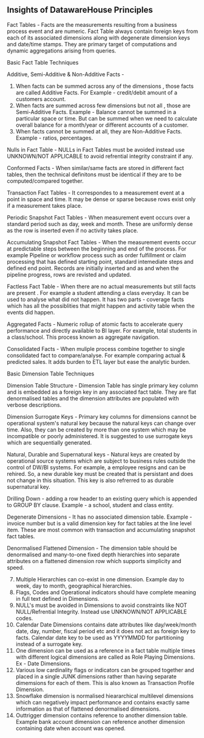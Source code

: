 ## Insights of DatawareHouse Principles

Fact Tables - Facts are the measurements resulting from a business process event and are numeric.
Fact Table always contain foreign keys from each of its associated dimensions along with degenerate dimension keys and date/time stamps. They are primary target of computations 
and dynamic aggregations arising from queries.

Basic Fact Table Techniques

Additive, Semi-Additive & Non-Additive Facts - 

1. When facts can be summed across any of the dimensions , those facts are called Additive Facts. For Example - credit/debit amount of a customers account.
2. When facts are summed across few dimensions but not all  , those are Semi-Additive Facts. Example - Balance cannot be summed in a particular space or time. 
   But can be summed when we need to calculate overall balance for a month/year or different accounts of a customer.
3. When facts cannot be summed at all, they are Non-Additive Facts. Example - ratios, percentages.

Nulls in Fact Table - NULLs in Fact Tables must be avoided instead use UNKNOWN/NOT APPLICABLE to avoid refrential integrity constraint if any.

Conformed Facts - When similar/same facts are stored in different fact tables, then the technical definitons must be identical if they are to be computed/compared together.

Transaction Fact Tables - It correspondes to a measurement event at a point in space and time. It may be dense or sparse because rows exist only if a measurement takes place.

Periodic Snapshot Fact Tables - When measurement event occurs over a standard period such as day, week and month. These are uniformly dense as the row is inserted even if no activity takes place.

Accumulating Snapshot Fact Tables - When the measurement events occur at predictable steps between the beginning and end of the process. For example Pipeline or workflow process such as order fulfillment or claim processing that has defined starting point, standard intemediate steps and defined end point. Records are initially inserted and as and when the pipeline progress, rows are revisted and updated.

Factless Fact Table - When there are no actual measurements but still facts are present . For example a student attending a class everyday. It can be used to analyse what did not happen. It has two parts - coverage facts which has all the possiblities that might happen and activity table when the events did happen.

Aggregated Facts - Numeric rollup of atomic facts to accelerate query performance and directly available to BI layer. For example, total students in a class/school. This process known as aggregate navigation.

Consolidated Facts - When muliple process combine together to single consolidated fact to compare/analyse. For example comparing actual & predicted sales. It adds burden to ETL layer but ease the analytic burden.

Basic Dimension Table Techniques

Dimension Table Structure - Dimension Table has single primary key column and is embedded as a foreign key in any associated fact table. They are flat denormalised tables and the dimension attributes are populated with verbose descriptions. 

Dimension Surrogate Keys - Primary key columns for dimensions cannot be operational system's natural key because the natural keys can change over time. Also, they can be created by more than one system which may be incompatible or poorly administered. It is suggested to use surrogate keys which are sequentially generated.

Natural, Durable and Supernatural keys - Natural keys are created by operational source systems which are subject to business rules outside the control of DW/BI systems. For example, a employee resigns and can be rehired. So, a new durable key must be created that is persistant and does not change in this situation. This key is also refrerred to as durable supernatural key. 

Drilling Down - adding a row header to an existing query which is appended to GROUP BY clause. Example - a school, student and class entity.

Degenerate Dimensions - It has no associated dimension table. Example - invoice number but is a valid dimension key for fact tables at the line level item. These are most common with transaction and accumulating snapshot fact tables.

Denormalised Flattened Dimension - The dimension table should be denormalised and many-to-one fixed depth hierarchies into separate attributes on a flattened dimension row which supports simplicity and speed.

7. Multiple Hierarchies can co-exist in one dimension. Example day to week, day to month, geographical hierarchies.
8. Flags, Codes and Operational indicators should have complete meaning in full text defined in Dimensions. 
9. NULL's must be avoided in Dimensions to avoid constraints like NOT NULL/Refrential Integrity. Instead use UNKNOWN/NOT APPLICABLE codes.
10. Calendar Date Dimensions contains date attributes like day/week/month date, day, number, fiscal period etc and it does not act as foreign key to facts. Calendar date key to be used as YYYYMMDD for partitioning instead of a surrogate key.
11. One dimension can be used as a reference in a fact table multiple times with different logical dimensions are called as Role Playing Dimensions. Ex - Date Dimensions.
12. Various low cardinality flags or indicators can be grouped together and placed in a single JUNK dimensions rather than having separate dimemsions for each of them. This is also known as Transaction Profile Dimension.
13. Snowflake dimension is normalised hieararchical multilevel dimensions which can negatively impact performance and contains exactly same information as that of flattened denormalised dimensions.
14. Outtrigger dimension contains reference to another dimension table. Example bank account dimension can reference another dimension containing date when account was opened.


    



